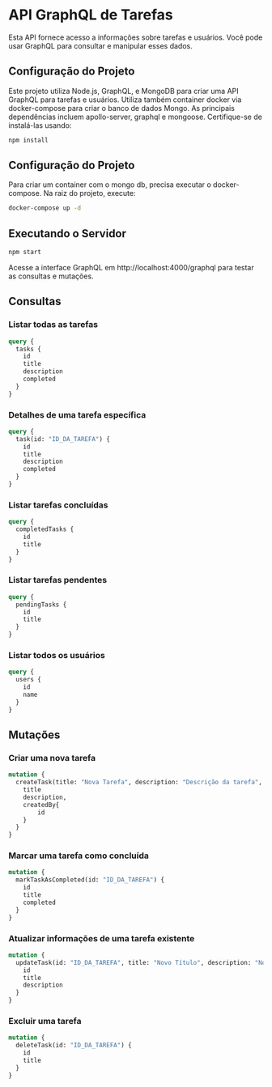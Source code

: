 # API GraphQL de Tarefas

Esta API fornece acesso a informações sobre tarefas e usuários. Você pode usar GraphQL para consultar e manipular esses dados.


## Configuração do Projeto

Este projeto utiliza Node.js, GraphQL, e MongoDB para criar uma API GraphQL para tarefas e usuários. Utiliza também container docker via docker-compose para criar o banco de dados Mongo.
As principais dependências incluem apollo-server, graphql e mongoose. Certifique-se de instalá-las usando:
```bash
npm install
```

## Configuração do Projeto

Para criar um container com o mongo db, precisa executar o docker-compose. Na raiz do projeto, execute:
```bash
docker-compose up -d
```

## Executando o Servidor
```bash
npm start
```

Acesse a interface GraphQL em http://localhost:4000/graphql para testar as consultas e mutações.


## Consultas

### Listar todas as tarefas
```graphql
query {
  tasks {
    id
    title
    description
    completed
  }
}
```

### Detalhes de uma tarefa específica
```graphql
query {
  task(id: "ID_DA_TAREFA") {
    id
    title
    description
    completed
  }
}
```

### Listar tarefas concluídas
```graphql
query {
  completedTasks {
    id
    title
  }
}
```

### Listar tarefas pendentes
```graphql
query {
  pendingTasks {
    id
    title
  }
}
```
### Listar todos os usuários
```graphql
query {
  users {
    id
    name
  }
}
```

## Mutações

### Criar uma nova tarefa
```graphql
mutation {
  createTask(title: "Nova Tarefa", description: "Descrição da tarefa", createdBy: "ID_DO_USUÁRIO") {
    title
    description,
    createdBy{
        id
    }
  }
}
```

### Marcar uma tarefa como concluída
```graphql
mutation {
  markTaskAsCompleted(id: "ID_DA_TAREFA") {
    id
    title
    completed
  }
}
```

### Atualizar informações de uma tarefa existente
```graphql
mutation {
  updateTask(id: "ID_DA_TAREFA", title: "Novo Título", description: "Nova Descrição") {
    id
    title
    description
  }
}
```

### Excluir uma tarefa
```graphql
mutation {
  deleteTask(id: "ID_DA_TAREFA") {
    id
    title
  }
}
```


